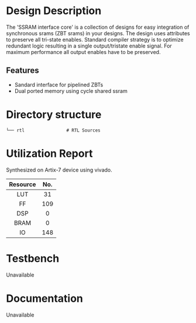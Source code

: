 # Design Description

The 'SSRAM interface core' is a collection of designs for easy integration of synchronous srams (ZBT srams) in your designs. The design uses attributes to preserve all tri-state enables. Standard compiler strategy is to optimize redundant logic resulting in a single output/tristate enable signal. For maximum performance all output enables have to be preserved. 

## Features

- Sandard interface for pipelined ZBTs
- Dual ported memory using cycle shared ssram

# Directory structure

    └── rtl                # RTL Sources

# Utilization Report
Synthesized on Artix-7 device using vivado.

|Resource| No.|
|:---:|:---:|
|LUT|31|
|FF|109|
|DSP|0|
|BRAM|0|
|IO|148|

# Testbench
Unavailable

# Documentation
Unavailable
